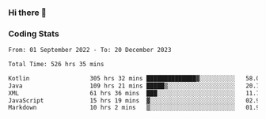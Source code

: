 ### Hi there 👋

<!--
**Girrafeec/girrafeec** is a ✨ _special_ ✨ repository because its `README.md` (this file) appears on your GitHub profile.

Here are some ideas to get you started:

- 🔭 I’m currently working on ...
- 🌱 I’m currently learning ...
- 👯 I’m looking to collaborate on ...
- 🤔 I’m looking for help with ...
- 💬 Ask me about ...
- 📫 How to reach me: ...
- 😄 Pronouns: ...
- ⚡ Fun fact: ...
-->

### Coding Stats
<!--START_SECTION:waka-->

```txt
From: 01 September 2022 - To: 20 December 2023

Total Time: 526 hrs 35 mins

Kotlin                 305 hrs 32 mins ██████████████▓░░░░░░░░░░   58.02 %
Java                   109 hrs 21 mins █████▒░░░░░░░░░░░░░░░░░░░   20.77 %
XML                    61 hrs 36 mins  ███░░░░░░░░░░░░░░░░░░░░░░   11.70 %
JavaScript             15 hrs 19 mins  ▓░░░░░░░░░░░░░░░░░░░░░░░░   02.91 %
Markdown               10 hrs 2 mins   ▒░░░░░░░░░░░░░░░░░░░░░░░░   01.91 %
```

<!--END_SECTION:waka-->

